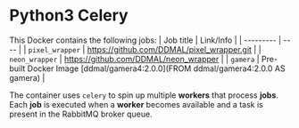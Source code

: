 # Python3 Celery

This Docker contains the following jobs:
| Job title | Link/Info |
| --------- | ---- |
| `pixel_wrapper` | https://github.com/DDMAL/pixel_wrapper.git |
| `neon_wrapper` | https://github.com/DDMAL/neon_wrapper |
| `gamera` | Pre-built Docker Image [ddmal/gamera4:2.0.0](FROM ddmal/gamera4:2.0.0 AS gamera) |

The container uses `celery` to spin up multiple **workers** that process **jobs**. Each **job** is executed when a **worker** becomes available and a task is present in the RabbitMQ broker queue.